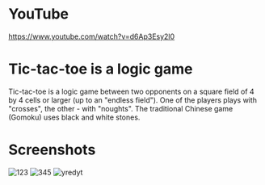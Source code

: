 # YouTube 
https://www.youtube.com/watch?v=d6Ap3Esy2l0

#  Tic-tac-toe is a logic game
Tic-tac-toe is a logic game between two opponents on a square field of 4 by 4 cells or larger (up to an "endless field"). One of the players plays with "crosses", the other - with "noughts". The traditional Chinese game (Gomoku) uses black and white stones.

# Screenshots
![123](https://user-images.githubusercontent.com/43084905/117585866-8ef98680-b136-11eb-870c-b9ac72060ba3.png)
![345](https://user-images.githubusercontent.com/43084905/117585868-8f921d00-b136-11eb-9944-ee70663dee8f.png)
![yredyt](https://user-images.githubusercontent.com/43084905/117585869-902ab380-b136-11eb-8f7f-b0dd7c224a0c.png)
